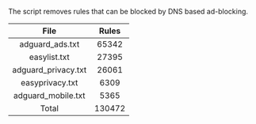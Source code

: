 The script removes rules that can be blocked by DNS based ad-blocking.


| File | Rules |
|:----:|:-----:|
| adguard_ads.txt | 65342 |
| easylist.txt | 27395 |
| adguard_privacy.txt | 26061 |
| easyprivacy.txt | 6309 |
| adguard_mobile.txt | 5365 |
| Total | 130472 |